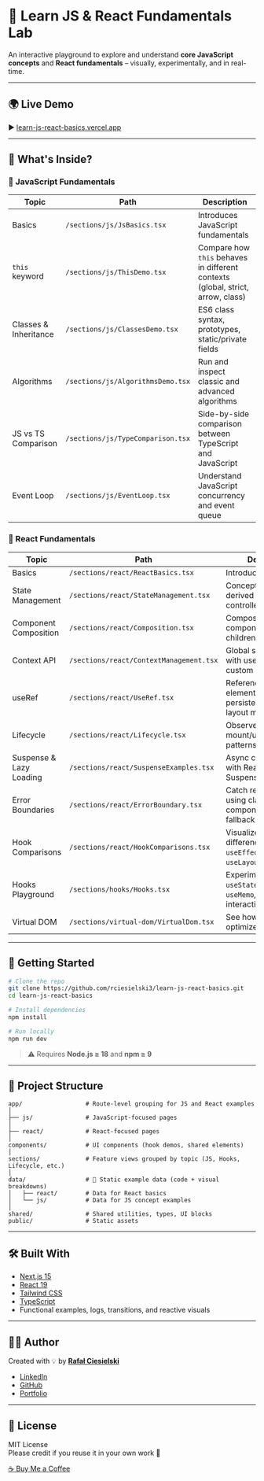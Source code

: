 # 🧪 Learn JS & React Fundamentals Lab

An interactive playground to explore and understand **core JavaScript concepts** and **React fundamentals** – visually, experimentally, and in real-time.

---

## 🌍 Live Demo

▶️ [learn-js-react-basics.vercel.app](https://learn-js-react-basics.vercel.app/)

---

## 🧠 What's Inside?

### 🔹 JavaScript Fundamentals

| Topic                 | Path                              | Description                                                                     |
| --------------------- | --------------------------------- | ------------------------------------------------------------------------------- |
| Basics                | `/sections/js/JsBasics.tsx`       | Introduces JavaScript fundamentals                                              |
| `this` keyword        | `/sections/js/ThisDemo.tsx`       | Compare how `this` behaves in different contexts (global, strict, arrow, class) |
| Classes & Inheritance | `/sections/js/ClassesDemo.tsx`    | ES6 class syntax, prototypes, static/private fields                             |
| Algorithms            | `/sections/js/AlgorithmsDemo.tsx` | Run and inspect classic and advanced algorithms                                 |
| JS vs TS Comparison   | `/sections/js/TypeComparison.tsx` | Side-by-side comparison between TypeScript and JavaScript                       |
| Event Loop            | `/sections/js/EventLoop.tsx`      | Understand JavaScript concurrency and event queue                               |

### 🔸 React Fundamentals

| Topic                   | Path                                    | Description                                                             |
| ----------------------- | --------------------------------------- | ----------------------------------------------------------------------- |
| Basics                  | `/sections/react/ReactBasics.tsx`       | Introduces React                                                        |
| State Management        | `/sections/react/StateManagement.tsx`   | Concepts like `useState`, derived state, controlled inputs              |
| Component Composition   | `/sections/react/Composition.tsx`       | Composing components with children and slots                            |
| Context API             | `/sections/react/ContextManagement.tsx` | Global state sharing with useContext and custom providers               |
| useRef                  | `/sections/react/UseRef.tsx`            | Referencing DOM elements, storing persistent values, layout measurement |
| Lifecycle               | `/sections/react/Lifecycle.tsx`         | Observe component mount/update/unmount patterns and logs                |
| Suspense & Lazy Loading | `/sections/react/SuspenseExamples.tsx`  | Async components with React.lazy and Suspense fallback                  |
| Error Boundaries        | `/sections/react/ErrorBoundary.tsx`     | Catch render errors using class components and fallback UI              |
| Hook Comparisons        | `/sections/react/HookComparisons.tsx`   | Visualize subtle differences (e.g., `useEffect` vs `useLayoutEffect`)   |
| Hooks Playground        | `/sections/hooks/Hooks.tsx`             | Experiment with `useState`, `useReducer`, `useMemo`, etc. interactively |
| Virtual DOM             | `/sections/virtual-dom/VirtualDom.tsx`  | See how virtual DOM optimizes updates                                   |

---

## 🚀 Getting Started

```bash
# Clone the repo
git clone https://github.com/rciesielski3/learn-js-react-basics.git
cd learn-js-react-basics

# Install dependencies
npm install

# Run locally
npm run dev
```

> ⚠️ Requires **Node.js ≥ 18** and **npm ≥ 9**

---

## 📁 Project Structure

```
app/                  # Route-level grouping for JS and React examples
│
├── js/               # JavaScript-focused pages
│
├── react/            # React-focused pages
│
components/           # UI components (hook demos, shared elements)
│
sections/             # Feature views grouped by topic (JS, Hooks, Lifecycle, etc.)
│
data/                 # 🔢 Static example data (code + visual breakdowns)
│   ├── react/        # Data for React basics
│   └── js/           # Data for JS concept examples
│
shared/               # Shared utilities, types, UI blocks
public/               # Static assets
```

---

## 🛠️ Built With

- [Next.js 15](https://nextjs.org/)
- [React 19](https://react.dev/)
- [Tailwind CSS](https://tailwindcss.com/)
- [TypeScript](https://www.typescriptlang.org/)
- Functional examples, logs, transitions, and reactive visuals

---

## 🧑‍💻 Author

Created with 💡 by [**Rafał Ciesielski**](https://github.com/rciesielski3)

- [LinkedIn](https://www.linkedin.com/in/rafa%C5%82-ciesielski-820309100/)
- [GitHub](https://github.com/rciesielski3)
- [Portfolio](https://rciesielski3.github.io/portfolio/)

---

## 📄 License

MIT License  
Please credit if you reuse it in your own work 🙌

[☕ Buy Me a Coffee](https://buycoffee.to/adateo)
